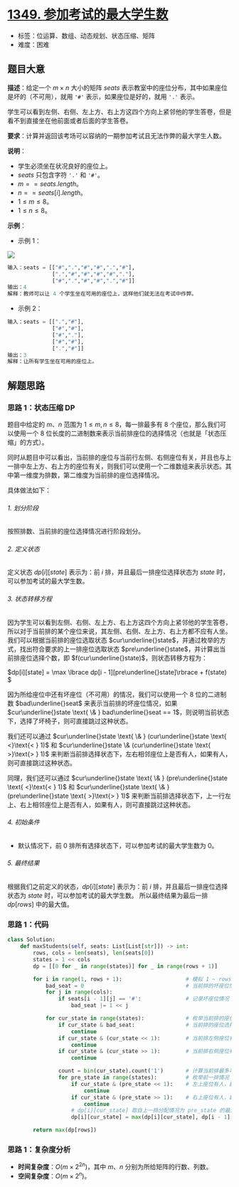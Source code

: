 # [1349. 参加考试的最大学生数](https://leetcode.cn/problems/maximum-students-taking-exam/)

- 标签：位运算、数组、动态规划、状态压缩、矩阵
- 难度：困难

## 题目大意

**描述**：给定一个 $m \times n$ 大小的矩阵 $seats$ 表示教室中的座位分布，其中如果座位是坏的（不可用），就用 `'#'` 表示，如果座位是好的，就用 `'.'` 表示。

学生可以看到左侧、右侧、左上方、右上方这四个方向上紧邻他的学生答卷，但是看不到直接坐在他前面或者后面的学生答卷。

**要求**：计算并返回该考场可以容纳的一期参加考试且无法作弊的最大学生人数。

**说明**：

- 学生必须坐在状况良好的座位上。
- $seats$ 只包含字符 `'.'` 和 `'#'`。
- $m == seats.length$。
- $n == seats[i].length$。
- $1 \le m \le 8$。
- $1 \le n \le 8$。

**示例**：

- 示例 1：

![](https://assets.leetcode-cn.com/aliyun-lc-upload/uploads/2020/02/09/image.png)

```python
输入：seats = [["#",".","#","#",".","#"],
              [".","#","#","#","#","."],
              ["#",".","#","#",".","#"]]
输出：4
解释：教师可以让 4 个学生坐在可用的座位上，这样他们就无法在考试中作弊。
```

- 示例 2：

```python
输入：seats = [[".","#"],
              ["#","#"],
              ["#","."],
              ["#","#"],
              [".","#"]]
输出：3
解释：让所有学生坐在可用的座位上。
```

## 解题思路

### 思路 1：状态压缩 DP

题目中给定的 $m$、$n$ 范围为 $1 \le m, n \le 8$，每一排最多有 $8$ 个座位，那么我们可以使用一个 $8$ 位长度的二进制数来表示当前排座位的选择情况（也就是「状态压缩」的方式）。

同时从题目中可以看出，当前排的座位与当前行左侧、右侧座位有关，并且也与上一排中左上方、右上方的座位有关，则我们可以使用一个二维数组来表示状态。其中第一维度为排数，第二维度为当前排的座位选择情况。

具体做法如下：

###### 1. 划分阶段

按照排数、当前排的座位选择情况进行阶段划分。

###### 2. 定义状态

定义状态 $dp[i][state]$ 表示为：前 $i$ 排，并且最后一排座位选择状态为 $state$ 时，可以参加考试的最大学生数。

###### 3. 状态转移方程

因为学生可以看到左侧、右侧、左上方、右上方这四个方向上紧邻他的学生答卷，所以对于当前排的某个座位来说，其左侧、右侧、左上方、右上方都不应有人坐。我们可以根据当前排的座位选取状态 $cur\underline{}state$，并通过枚举的方式，找出符合要求的上一排座位选取状态 $pre\underline{}state$，并计算出当前排座位选择个数，即 $f(cur\underline{}state)$，则状态转移方程为：

 $dp[i][state] = \max \lbrace dp[i - 1][pre\underline{}state]\rbrace  + f(state) $ 

因为所给座位中还有坏座位（不可用）的情况，我们可以使用一个 $8$ 位的二进制数 $bad\underline{}seat$ 来表示当前排的坏座位情况，如果 $cur\underline{}state  \text{ \& } bad\underline{}seat == 1$，则说明当前状态下，选择了坏椅子，则可直接跳过这种状态。

我们还可以通过 $cur\underline{}state  \text{ \& }  (cur\underline{}state \text{ <}\text{< } 1)$ 和 $cur\underline{}state \& (cur\underline{}state \text{ >}\text{> } 1)$ 来判断当前排选择状态下，左右相邻座位上是否有人，如果有人，则可直接跳过这种状态。

同理，我们还可以通过 $cur\underline{}state  \text{ \& } (pre\underline{}state \text{ <}\text{< } 1)$ 和 $cur\underline{}state \text{ \& } (pre\underline{}state \text{ >}\text{> } 1)$ 来判断当前排选择状态下，上一行左上、右上相邻座位上是否有人，如果有人，则可直接跳过这种状态。

###### 4. 初始条件

- 默认情况下，前 $0$ 排所有选择状态下，可以参加考试的最大学生数为 $0$。

###### 5. 最终结果

根据我们之前定义的状态，$dp[i][state]$ 表示为：前 $i$ 排，并且最后一排座位选择状态为 $state$ 时，可以参加考试的最大学生数。 所以最终结果为最后一排 $dp[rows]$ 中的最大值。

### 思路 1：代码

```python
class Solution:
    def maxStudents(self, seats: List[List[str]]) -> int:
        rows, cols = len(seats), len(seats[0])
        states = 1 << cols
        dp = [[0 for _ in range(states)] for _ in range(rows + 1)]

        for i in range(1, rows + 1):                    # 模拟 1 ~ rows 排分配座位
            bad_seat = 0                                # 当前排的坏座位情况
            for j in range(cols):
                if seats[i - 1][j] == '#':              # 记录坏座位情况
                    bad_seat |= 1 << j

            for cur_state in range(states):             # 枚举当前排的座位选取状态
                if cur_state & bad_seat:                # 当前排的座位选择了换座位，跳过
                    continue
                if cur_state & (cur_state << 1):        # 当前排左侧座位有人，跳过
                    continue
                if cur_state & (cur_state >> 1):        # 当前排右侧座位有人，跳过
                    continue

                count = bin(cur_state).count('1')       # 计算当前排最多可以坐多少人
                for pre_state in range(states):         # 枚举前一排情况
                    if cur_state & (pre_state << 1):    # 左上座位有人，跳过
                        continue
                    if cur_state & (pre_state >> 1):    # 右上座位有人，跳过
                        continue
                    # dp[i][cur_state] 取自上一排分配情况为 pre_state 的最大值 + 当前排最多可以坐的人数
                    dp[i][cur_state] = max(dp[i][cur_state], dp[i - 1][pre_state] + count)

        return max(dp[rows])
```

### 思路 1：复杂度分析

- **时间复杂度**：$O(m \times 2^{2n})$，其中 $m$、$n$ 分别为所给矩阵的行数、列数。
- **空间复杂度**：$O(m \times 2^n)$。

